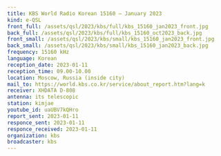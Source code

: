 ```yaml
---
title: KBS World Radio Korean 15160 — January 2023
kind: e-QSL
front_full: /assets/qsl/2023/kbs/full/kbs_15160_jan2023_front.jpg
back_full: /assets/qsl/2023/kbs/full/kbs_15160_oct2023_back.jpg
front_small: /assets/qsl/2023/kbs/small/kbs_15160_jan2023_front.jpg
back_small: /assets/qsl/2023/kbs/small/kbs_15160_jan2023_back.jpg
frequency: 15160 kHz
language: Korean
reception_date: 2023-01-11
reception_time: 09.00-10.00
location: Moscow, Russia (inside city)
mail_to: https://world.kbs.co.kr/service/about_report.htm?lang=k
receiver: XHDATA D-808
antenna: its telescopic
station: kimjae
youtube_id: uaUBV7kQHro
report_sent: 2023-01-11
responce_sent: 2023-01-11
responce_received: 2023-01-11
organization: kbs
broadcaster: kbs
---
```

